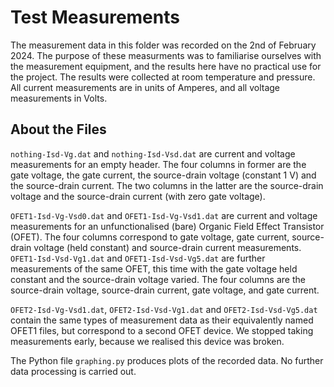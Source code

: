 # Test Measurements

The measurement data in this folder was recorded on the 2nd of February 2024. The purpose of these measurments was to familiarise ourselves with the measurement equipment, and the results here have no practical use for the project. The results were collected at room temperature and pressure. All current measurements are in units of Amperes, and all voltage measurements in Volts.

## About the Files

`nothing-Isd-Vg.dat` and `nothing-Isd-Vsd.dat` are current and voltage measurements for an empty header. The four columns in former are the gate voltage, the gate current, the source-drain voltage (constant 1 V) and the source-drain current. The two columns in the latter are the source-drain voltage and the source-drain current (with zero gate voltage).

`OFET1-Isd-Vg-Vsd0.dat` and `OFET1-Isd-Vg-Vsd1.dat` are current and voltage measurements for an unfunctionalised (bare) Organic Field Effect Transistor (OFET). The four columns correspond to gate voltage, gate current, source-drain voltage (held constant) and source-drain current measurements.
`OFET1-Isd-Vsd-Vg1.dat` and `OFET1-Isd-Vsd-Vg5.dat` are further measurements of the same OFET, this time with the gate voltage held constant and the source-drain voltage varied. The four columns are the source-drain voltage, source-drain current, gate voltage, and gate current.

`OFET2-Isd-Vg-Vsd1.dat`, `OFET2-Isd-Vsd-Vg1.dat` and `OFET2-Isd-Vsd-Vg5.dat` contain the same types of measurement data as their equivalently named OFET1 files, but correspond to a second OFET device. We stopped taking measurements early, because we realised this device was broken.

The Python file `graphing.py` produces plots of the recorded data. No further data processing is carried out.

